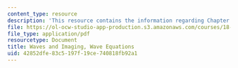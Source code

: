 ```yaml
---
content_type: resource
description: 'This resource contains the information regarding Chapter 1: Wave Equations.'
file: https://ol-ocw-studio-app-production.s3.amazonaws.com/courses/18-325-topics-in-applied-mathematics-waves-and-imaging-fall-2015/42852dfe83c5197f19ce740818fb92a1_MIT18_325F15_Chapter1.pdf
file_type: application/pdf
resourcetype: Document
title: Waves and Imaging, Wave Equations
uid: 42852dfe-83c5-197f-19ce-740818fb92a1
---
```

